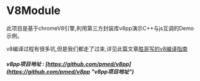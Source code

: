 # V8Module
此项目是基于chromeV8引擎,利用第三方封装库v8pp演示C++与js互调的Demo示例。

v8编译过程有很多坑,但是我们都走了过来,详见此篇文章[胜哥写的v8编译指南](https://cstsinghua.github.io/2018/04/04/%E6%9E%84%E5%BB%BAv8%20engine%E6%8C%87%E5%8D%97/)
##### v8pp项目地址 : [https://github.com/pmed/v8pp](https://github.com/pmed/v8pp "v8pp项目地址")
